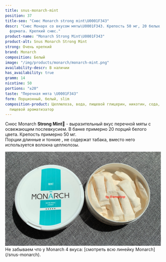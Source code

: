 ```yaml
---
title: snus-monarch-mint
position: 37
title-seo: "Снюс Monarch strong mint\U0001F343"
descr: "Снюс Монарх со вкусом мяты\U0001F343. Крепость 50 мг, 20 белых порций слим
  формата. Крепкий снюс."
product-name: "Monarch Strong Mint\U0001F343"
product-alt: Snus Monarch Strong Mint
strong: Очень крепкий
brand: Monarch
composition: Белый
image: "/img/products/monarch/monarch-mint.png"
availability-descr: В наличии
has_availability: true
gramm: 14
nicotine: 50
portions: "±20"
taste: "Перечная мята \U0001F343"
form: Порционный, белый, slim
composition-product: Целлюлоза, вода, пищевой глицерин, никотин, сода, карбонат натрия,
  пищевой ароматизатор
---
```


Снюс Monarch <b>Strong Mint🍃</b> - выразительный вкус перечной мяты с освежающим послевкусием. В банке примерно 20 порций белого цвета. Крепость примерно 50 мг.<br>
Порции длинные и тонкие , не содержат табака, вместо него используется волокна целлюлозы.
<div class="mb-3">
<img class="img-fluid" src="/img/products/monarch/monarch-mint-open.JPG" alt="Снюс Монарх Strong Mint">
</div>
Не забываем что у Monarch 4 вкуса: [смотреть всю линейку Monarch](/snus-monarch).